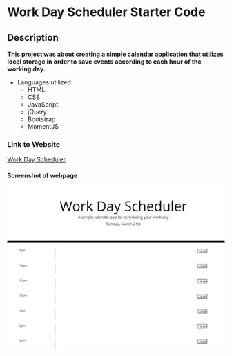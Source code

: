 # Work Day Scheduler Starter Code

## Description

 __This project was about creating a simple calendar application that utilizes local storage in order to save events according to each hour of the working day.__  

* Languages utilized:
  * HTML
  * CSS
  * JavaScript
  * jQuery
  * Bootstrap
  * MomentJS


### Link to Website

[Work Day Scheduler](https://wberry86.github.io/work-day-scheduler/)


#### Screenshot of webpage

![dayplanner homescreen](https://github.com/wberry86/work-day-scheduler/blob/main/Develop/schedulerscreenshot.PNG)
